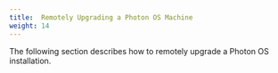 ```yaml
---
title:  Remotely Upgrading a Photon OS Machine
weight: 14
---
```


The following section describes how to remotely upgrade a Photon OS installation.


